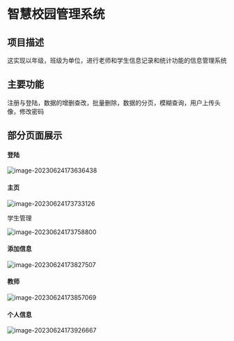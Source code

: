 # 智慧校园管理系统

## 项目描述

这实现以年级，班级为单位，进行老师和学生信息记录和统计功能的信息管理系统

## 主要功能

注册与登陆，数据的增删查改，批量删除，数据的分页，模糊查询，用户上传头像，修改密码

## 部分页面展示

#### 登陆

![image-20230624173636438](https://plboss-imges.oss-cn-chengdu.aliyuncs.com/master/image-20230624173636438.png)

#### 主页

![image-20230624173733126](https://plboss-imges.oss-cn-chengdu.aliyuncs.com/master/image-20230624173733126.png)

学生管理

![image-20230624173758800](https://plboss-imges.oss-cn-chengdu.aliyuncs.com/master/image-20230624173758800.png)

#### 添加信息

![image-20230624173827507](https://plboss-imges.oss-cn-chengdu.aliyuncs.com/master/image-20230624173827507.png)

#### 教师

![image-20230624173857069](https://plboss-imges.oss-cn-chengdu.aliyuncs.com/master/image-20230624173857069.png)

#### 个人信息

![image-20230624173926667](https://plboss-imges.oss-cn-chengdu.aliyuncs.com/master/image-20230624173926667.png)